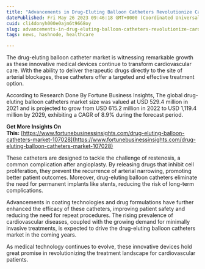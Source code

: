 ```yaml
---
title: "Advancements in Drug-Eluting Balloon Catheters Revolutionize Cardiovascular Care"
datePublished: Fri May 26 2023 09:46:18 GMT+0000 (Coordinated Universal Time)
cuid: cli4donyh000e0ajm6t9668oy
slug: advancements-in-drug-eluting-balloon-catheters-revolutionize-cardiovascular-care
tags: news, hashnode, healthcare

---
```


The drug-eluting balloon catheter market is witnessing remarkable growth as these innovative medical devices continue to transform cardiovascular care. With the ability to deliver therapeutic drugs directly to the site of arterial blockages, these catheters offer a targeted and effective treatment option.

According to Research Done By Fortune Business Insights, The global drug-eluting balloon catheters market size was valued at USD 529.4 million in 2021 and is projected to grow from USD 615.2 million in 2022 to USD 1,119.4 million by 2029, exhibiting a CAGR of 8.9% during the forecast period.

**Get More Insights On This:** [https://www.fortunebusinessinsights.com/drug-eluting-balloon-catheters-market-107028](https://www.fortunebusinessinsights.com/drug-eluting-balloon-catheters-market-107028)

These catheters are designed to tackle the challenge of restenosis, a common complication after angioplasty. By releasing drugs that inhibit cell proliferation, they prevent the recurrence of arterial narrowing, promoting better patient outcomes. Moreover, drug-eluting balloon catheters eliminate the need for permanent implants like stents, reducing the risk of long-term complications.

Advancements in coating technologies and drug formulations have further enhanced the efficacy of these catheters, improving patient safety and reducing the need for repeat procedures. The rising prevalence of cardiovascular diseases, coupled with the growing demand for minimally invasive treatments, is expected to drive the drug-eluting balloon catheters market in the coming years.

As medical technology continues to evolve, these innovative devices hold great promise in revolutionizing the treatment landscape for cardiovascular patients.